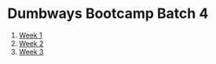 # Dumbways Bootcamp Batch 4

1. [Week 1](https://github.com/asepboy/bootcamp-dumbways/tree/main/week%201)
2. [Week 2](https://github.com/asepboy/bootcamp-dumbways/tree/main/week%202)
3. [Week 3](https://github.com/asepboy/bootcamp-dumbways/tree/main/week%203)
